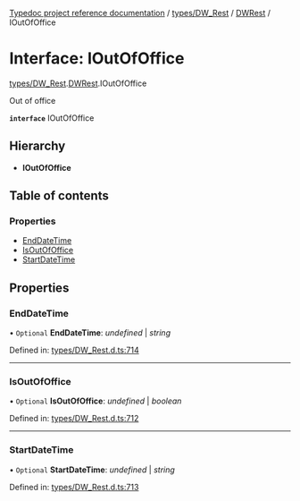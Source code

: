 [Typedoc project reference documentation](../README.md) / [types/DW_Rest](../modules/types_dw_rest.md) / [DWRest](../modules/types_dw_rest.dwrest.md) / IOutOfOffice

# Interface: IOutOfOffice

[types/DW_Rest](../modules/types_dw_rest.md).[DWRest](../modules/types_dw_rest.dwrest.md).IOutOfOffice

Out of office

**`interface`** IOutOfOffice

## Hierarchy

* **IOutOfOffice**

## Table of contents

### Properties

- [EndDateTime](types_dw_rest.dwrest.ioutofoffice.md#enddatetime)
- [IsOutOfOffice](types_dw_rest.dwrest.ioutofoffice.md#isoutofoffice)
- [StartDateTime](types_dw_rest.dwrest.ioutofoffice.md#startdatetime)

## Properties

### EndDateTime

• `Optional` **EndDateTime**: *undefined* \| *string*

Defined in: [types/DW_Rest.d.ts:714](https://github.com/DocuWare/REST-Sample-TS/blob/6171aa8/src/types/DW_Rest.d.ts#L714)

___

### IsOutOfOffice

• `Optional` **IsOutOfOffice**: *undefined* \| *boolean*

Defined in: [types/DW_Rest.d.ts:712](https://github.com/DocuWare/REST-Sample-TS/blob/6171aa8/src/types/DW_Rest.d.ts#L712)

___

### StartDateTime

• `Optional` **StartDateTime**: *undefined* \| *string*

Defined in: [types/DW_Rest.d.ts:713](https://github.com/DocuWare/REST-Sample-TS/blob/6171aa8/src/types/DW_Rest.d.ts#L713)
